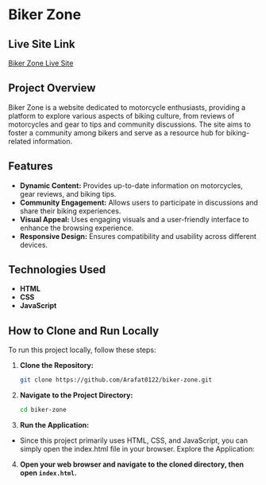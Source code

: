 # Biker Zone

## Live Site Link
[Biker Zone Live Site](https://arafat0122.github.io/biker-zone/)

## Project Overview
Biker Zone is a website dedicated to motorcycle enthusiasts, providing a platform to explore various aspects of biking culture, from reviews of motorcycles and gear to tips and community discussions. The site aims to foster a community among bikers and serve as a resource hub for biking-related information.

## Features
- **Dynamic Content:** Provides up-to-date information on motorcycles, gear reviews, and biking tips.
- **Community Engagement:** Allows users to participate in discussions and share their biking experiences.
- **Visual Appeal:** Uses engaging visuals and a user-friendly interface to enhance the browsing experience.
- **Responsive Design:** Ensures compatibility and usability across different devices.

## Technologies Used
- **HTML**
- **CSS**
- **JavaScript**

## How to Clone and Run Locally
To run this project locally, follow these steps:

1. **Clone the Repository:**
   
   ```bash
   git clone https://github.com/Arafat0122/biker-zone.git

2. **Navigate to the Project Directory:**
   
   ```bash
   cd biker-zone

3. **Run the Application:**

- Since this project primarily uses HTML, CSS, and JavaScript, you can simply open the index.html file in your browser.
Explore the Application:

4. **Open your web browser and navigate to the cloned directory, then open `index.html`.**
